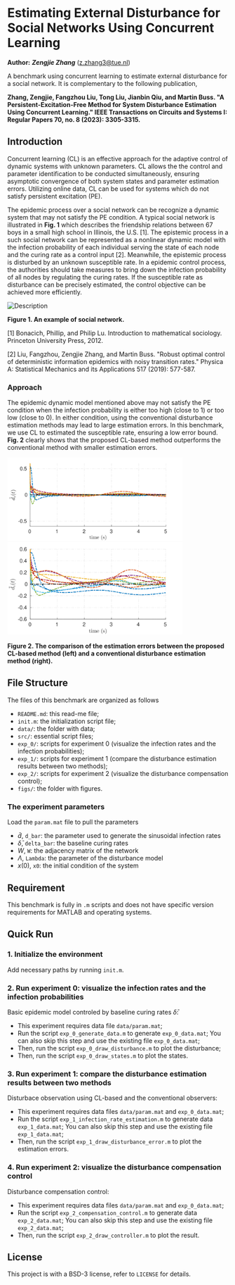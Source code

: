 # Estimating External Disturbance for Social Networks Using Concurrent Learning

**Author:** ***Zengjie Zhang*** (z.zhang3@tue.nl)

A benchmark using concurrent learning to estimate external disturbance for a social network. It is complementary to the following publication,

**Zhang, Zengjie, Fangzhou Liu, Tong Liu, Jianbin Qiu, and Martin Buss. "A Persistent-Excitation-Free Method for System Disturbance Estimation Using Concurrent Learning." IEEE Transactions on Circuits and Systems I: Regular Papers 70, no. 8 (2023): 3305-3315.**

## Introduction

Concurrent learning (CL) is an effective approach for the adaptive control of dynamic systems with unknown parameters. CL allows the the control and parameter identification to be conducted simultaneously, ensuring asymptotic convergence of both system states and parameter estimation errors. Utilizing online data, CL can be used for systems which do not satisfy persistent excitation (PE).

The epidemic process over a social network can be recognize a dynamic system that may not satisfy the PE condition. A typical social network is illustrated in **Fig. 1** which describes the friendship relations between $67$ boys in a small high school in Illinois, the U.S. [1]. The epistemic process in a such social network can be represented as a nonlinear dynamic model with the infection probability of each individual serving the state of each node and the curing rate as a control input [2]. Meanwhile, the epistemic process is disturbed by an unknown susceptible rate. In a epidemic control process, the authorities should take measures to bring down the infection probability of all nodes by regulating the curing rates. If the susceptible rate as disturbance can be precisely estimated, the control objective can be achieved more efficiently.

<img src="figs/social_network.svg" alt="Description" width="400">

**Figure 1. An example of social network.**

[1] Bonacich, Phillip, and Philip Lu. Introduction to mathematical sociology. Princeton University Press, 2012.

[2] Liu, Fangzhou, Zengjie Zhang, and Martin Buss. "Robust optimal control of deterministic information epidemics with noisy transition rates." Physica A: Statistical Mechanics and its Applications 517 (2019): 577-587.

### Approach

The epidemic dynamic model mentioned above may not satisfy the PE condition when the infection probability is either too high (close to $1$) or too low (close to $0$). In either condition, using the conventional disturbance estimation methods may lead to large estimation errors. In this benchmark, we use CL to estimated the susceptible rate, ensuring a low error bound. **Fig. 2** clearly shows that the proposed CL-based method outperforms the conventional method with smaller estimation errors.

<img src="figs/proposed.svg" alt="Description" width="400">
<img src="figs/conventional.svg" alt="Description" width="400">

**Figure 2. The comparison of the estimation errors between the proposed CL-based method (left) and a conventional disturbance estimation method (right).**

## File Structure

The files of this benchmark are organized as follows

- `README.md`: this read-me file;
- `init.m`: the initialization script file;
- `data/`: the folder with data;
- `src/`: essential script files;
- `exp_0/`: scripts for experiment 0 (visualize the infection rates and the infection probabilities);
- `exp_1/`: scripts for experiment 1 (compare the disturbance estimation results between two methods);
- `exp_2/`: scripts for experiment 2 (visualize the disturbance compensation control);
- `figs/`: the folder with figures.

### The experiment parameters

Load the `param.mat` file to pull the parameters

- $\bar{d}$, `d_bar`: the parameter used to generate the sinusoidal infection rates
- $\bar{\delta}$, `delta_bar`: the baseline curing rates
- $W$, `W`: the adjacency matrix of the network
- $\Lambda$, `Lambda`: the parameter of the disturbance model
- $x(0)$, `x0`: the initial condition of the system

## Requirement

This benchmark is fully in `.m` scripts and does not have specific version requirements for MATLAB and operating systems.

## Quick Run

### 1. Initialize the environment

Add necessary paths by running `init.m`.

### 2. Run experiment 0: visualize the infection rates and the infection probabilities

Basic epidemic model controled by baseline curing rates $\bar{\delta}$:

- This experiment requires data file `data/param.mat`;
- Run the script `exp_0_generate_data.m` to generate `exp_0_data.mat`; You can also skip this step and use the existing file `exp_0_data.mat`;
- Then, run the script `exp_0_draw_disturbance.m` to plot the disturbance;
- Then, run the script `exp_0_draw_states.m` to plot the states.

### 3. Run experiment 1: compare the disturbance estimation results between two methods

Disturbace observation using CL-based and the conventional observers:

- This experiment requires data files `data/param.mat` and `exp_0_data.mat`;
- Run the script `exp_1_infection_rate_estimation.m` to generate data `exp_1_data.mat`; You can also skip this step and use the existing file `exp_1_data.mat`;
- Then, run the script `exp_1_draw_disturbance_error.m` to plot the estimation errors.

### 4. Run experiment 2: visualize the disturbance compensation control

Disturbance compensation control:

- This experiment requires data files `data/param.mat` and `exp_0_data.mat`;
- Run the script `exp_2_compensation_control.m` to generate data `exp_2_data.mat`; You can also skip this step and use the existing file `exp_2_data.mat`;
- Then, run the script `exp_2_draw_controller.m` to plot the result.

## License

This project is with a BSD-3 license, refer to `LICENSE` for details.
